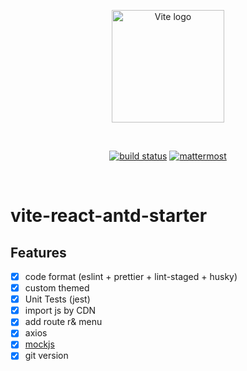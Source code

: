 <p align="center">
  <a href="https://vitejs.dev" target="_blank" rel="noopener noreferrer">
    <img width="180" src="https://vitejs.dev/logo.svg" alt="Vite logo">
  </a>
</p>
<br/>
<p align="center">
  <a href="https://github.com/huauauaa/vite-react-antd-starter/actions/workflows/main.yml"><img src="https://github.com/huauauaa/vite-react-antd-starter/actions/workflows/main.yml/badge.svg?branch=main" alt="build status"></a>
  <a href="https://yuhuazhai.herokuapp.com/team0/channels/vite-react-antd-starter"><img src="https://img.shields.io/badge/chat-mattermost-blue?style=flat&logo=mattermost" alt="mattermost"></a>
</p>
<br/>

# vite-react-antd-starter

## Features

- [x] code format (eslint + prettier + lint-staged + husky)
- [x] custom themed
- [x] Unit Tests (jest)
- [x] import js by CDN
- [x] add route r& menu
- [x] axios
- [x] [mockjs](https://github.com/nuysoft/Mock/wiki)
- [x] git version
